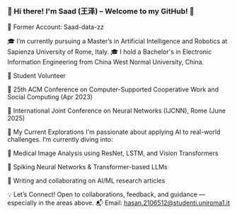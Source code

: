### 👋 Hi there! I'm Saad (王泽) – Welcome to my GitHub! 🚀
🔁 Former Account: Saad-data-zz

🎓 I’m currently pursuing a Master’s in Artificial Intelligence and Robotics at Sapienza University of Rome, Italy.
🎓 I hold a Bachelor's in Electronic Information Engineering from China West Normal University, China.

💼 Student Volunteer

🧠 25th ACM Conference on Computer-Supported Cooperative Work and Social Computing (Apr 2023)

🤖 International Joint Conference on Neural Networks (IJCNN), Rome (June 2025)

🧪 My Current Explorations
I'm passionate about applying AI to real-world challenges. I’m currently diving into:

🔬 Medical Image Analysis using ResNet, LSTM, and Vision Transformers

🧠 Spiking Neural Networks & Transformer-based LLMs

📝 Writing and collaborating on AI/ML research articles

💡 Let’s Connect!
Open to collaborations, feedback, and guidance — especially in the areas above.
📬 Email: hasan.2106512@studenti.uniroma1.it



